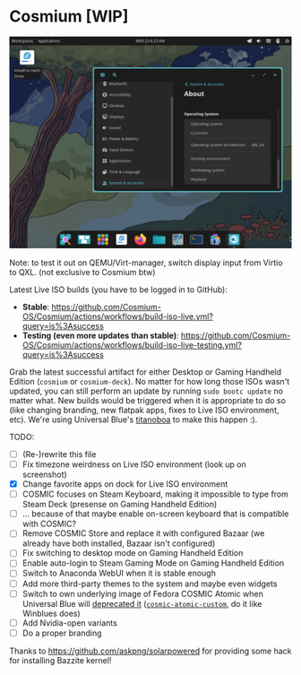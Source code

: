 # Cosmium [WIP]

![Screenshot of Live ISO environment of Cosmium showing an opened window of COSMIC Settings on About page](.github/imgs/screenshot-about.png)

Note: to test it out on QEMU/Virt-manager, switch display input from Virtio to QXL. (not exclusive to Cosmium btw)

Latest Live ISO builds (you have to be logged in to GitHub):
- **Stable**: https://github.com/Cosmium-OS/Cosmium/actions/workflows/build-iso-live.yml?query=is%3Asuccess
- **Testing (even more updates than stable)**: https://github.com/Cosmium-OS/Cosmium/actions/workflows/build-iso-live-testing.yml?query=is%3Asuccess

Grab the latest successful artifact for either Desktop or Gaming Handheld Edition (`cosmium` or `cosmium-deck`). No matter for how long those ISOs wasn't updated, you can still perform an update by running `sudo bootc update` no matter what. New builds would be triggered when it is appropriate to do so (like changing branding, new flatpak apps, fixes to Live ISO environment, etc). We're using Universal Blue's [titanoboa](https://github.com/ublue-os/titanoboa) to make this happen :).

TODO: 
- [ ] (Re-)rewrite this file
- [ ] Fix timezone weirdness on Live ISO environment (look up on screenshot)
- [x] Change favorite apps on dock for Live ISO environment
- [ ] COSMIC focuses on Steam Keyboard, making it impossible to type from Steam Deck (presense on Gaming Handheld Edition)
- [ ] ... because of that maybe enable on-screen keyboard that is compatible with COSMIC?
- [ ] Remove COSMIC Store and replace it with configured Bazaar (we already have both installed, Bazaar isn't configured)
- [ ] Fix switching to desktop mode on Gaming Handheld Edition
- [ ] Enable auto-login to Steam Gaming Mode on Gaming Handheld Edition
- [ ] Switch to Anaconda WebUI when it is stable enough
- [ ] Add more third-party themes to the system and maybe even widgets
- [ ] Switch to own underlying image of Fedora COSMIC Atomic when Universal Blue will [deprecated it](https://github.com/ublue-os/main/issues/927) ([`cosmic-atomic-custom`](https://github.com/Cosmium-OS/cosmic-atomic-custom), do it like Winblues does)
- [ ] Add Nvidia-open variants
- [ ] Do a proper branding

Thanks to https://github.com/askpng/solarpowered for providing some hack for installing Bazzite kernel!
